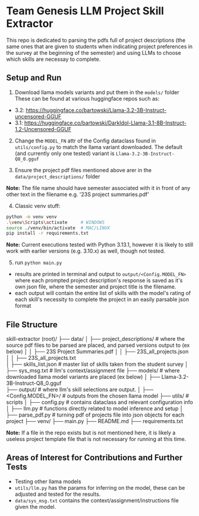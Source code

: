 # Team Genesis LLM Project Skill Extractor

This repo is dedicated to parsing the pdfs full of project descriptions (the same ones that are given to students when indicating project preferences in the survey at the beginning of the semester) and using LLMs to choose which skills are necessay to complete.

## Setup and Run

1. Download llama models variants and put them in the `models/` folder
These can be found at various huggingface repos such as:

- 3.2: https://huggingface.co/bartowski/Llama-3.2-3B-Instruct-uncensored-GGUF
- 3.1: https://huggingface.co/bartowski/DarkIdol-Llama-3.1-8B-Instruct-1.2-Uncensored-GGUF

2. Change the `MODEL_FN` attr of the Config dataclass found in `utils/config.py` to match the llama variant downloaded. The default (and currently only one tested) variant is `Llama-3.2-3B-Instruct-Q8_0.gguf`

3. Ensure the project pdf files mentioned above arer in the `data/project_descriptions/` folder

**Note:** The file name should have semester associated with it in front of any other text in the filename
e.g. '23S project summaries.pdf'

4. Classic venv stuff:

```bash
python -m venv venv
.\venv\Scripts\activate     # WINDOWS
source ./venv/bin/activate  # MAC/LINUX
pip install -r requirements.txt
```

**Note:** Current executions tested with Python 3.13.1, however it is likely to still work with earlier versions (e.g. 3.10.x) as well, though not tested.

5. run `python main.py`

- results are printed in terminal and output to `output/<Config.MODEL_FN>` where each prompted project description's response is saved as it's own json file, where the semester and project title is the filename.
- each output will contain the entire list of skills with the model's rating of each skill's necessity to complete the project in an easily parsable json format

## File Structure

skill-extractor (root)/
├── data/
│   ├── project_descriptions/   # where the source pdf files to be parsed are placed, and parsed versions output to (ex below)
│   │   ├── 23S Project Summaries.pdf
│   │   ├── 23S_all_projects.json  
│   │   ├── 23S_all_projects.txt  
│   ├── skills_list.json        # master list of skills taken from the student survey
│   ├── sys_msg.txt             # llm's context/assignment file
├── models/                     # where downloaded llama model variants are placed (ex below)
│   ├── Llama-3.2-3B-Instruct-Q8_0.gguf   
├── output/                     # where llm's skill selections are output. 
│   ├── <Config.MODEL_FN>/      # outputs from the chosen llama model 
├── utils/                      # scripts
│   ├── config.py               # contains dataclass and relevant configuration info
│   ├── llm.py                  # functions directly related to model inference and setup
│   ├── parse_pdf.py            # turning pdf of projects file into json objects for each project
├── venv/
├── main.py
├── README.md
├── requirements.txt

**Note:** If a file in the repo exists but is not mentioned here, it is likely a useless project template file that is not necessary for running at this time.

## Areas of Interest for Contributions and Further Tests
- Testing other llama models
- `utils/llm.py` has the params for inferring on the model, these can be adjusted and tested for the results.
- `data/sys_msg.txt` contains the context/assignment/instructions file given the model. 